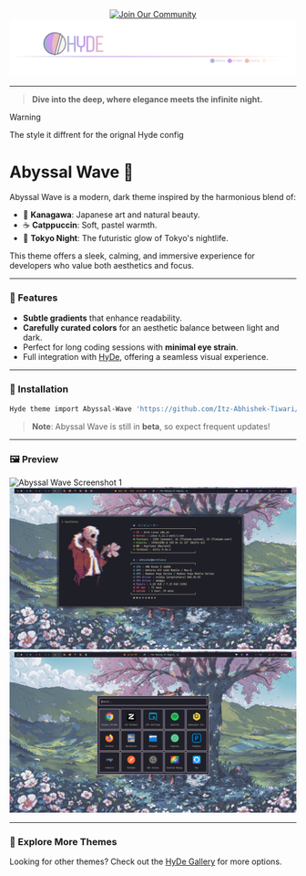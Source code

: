 <div align="center">
    <a href="https://discord.gg/AYbJ9MJez7">
        <img alt="Join Our Community" src="https://img.shields.io/badge/dynamic/json?url=https%3A%2F%2Fdiscordapp.com%2Fapi%2Finvites%2FmT5YqjaJFh%3Fwith_counts%3Dtrue&query=%24.approximate_member_count&suffix=%20members&style=for-the-badge&logo=discord&label=HyDe%20Community&labelColor=7f849c&color=88c0d0">    
    </a>
</div>

<div align="center">
    <img src="https://raw.githubusercontent.com/prasanthrangan/hyprdots/main/Source/assets/hyde_banner.png" alt="HyDe Banner" width="600px">
</div>

---

> **Dive into the deep, where elegance meets the infinite night.**

> [!WARNING]
> The style it diffrent for the orignal Hyde config 

# Abyssal Wave 🌊

Abyssal Wave is a modern, dark theme inspired by the harmonious blend of:

- 🎨 **Kanagawa**: Japanese art and natural beauty.
- ☕ **Catppuccin**: Soft, pastel warmth.
- 🌃 **Tokyo Night**: The futuristic glow of Tokyo's nightlife.

This theme offers a sleek, calming, and immersive experience for developers who value both aesthetics and focus.

---

### 🎯 Features
- **Subtle gradients** that enhance readability.
- **Carefully curated colors** for an aesthetic balance between light and dark.
- Perfect for long coding sessions with **minimal eye strain**.
- Full integration with [HyDe](https://github.com/prasanthrangan/hyprdots), offering a seamless visual experience.

---

### 🚀 Installation

```bash
Hyde theme import Abyssal-Wave 'https://github.com/Itz-Abhishek-Tiwari/Abyssal-Wave'
```

> **Note**: Abyssal Wave is still in **beta**, so expect frequent updates!

---

### 🖼️ Preview

![Abyssal Wave Screenshot 1](./screenshots/Screenshort1.png)
![Abyssal Wave Screenshot 2](./screenshots/Screenshort2.png)
![Abyssal Wave Screenshot 3](./screenshots/screeshort3.png)

---

### 📂 Explore More Themes
Looking for other themes? Check out the [HyDe Gallery](https://github.com/kRHYME7/hyde-gallery) for more options.


